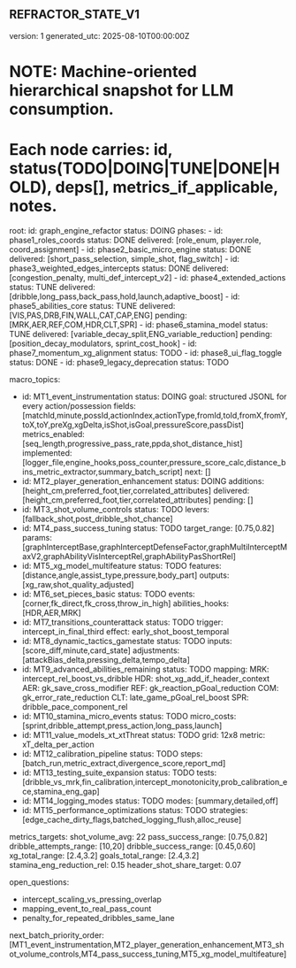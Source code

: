 ## REFRACTOR_STATE_V1
version: 1
generated_utc: 2025-08-10T00:00:00Z

# NOTE: Machine-oriented hierarchical snapshot for LLM consumption.
# Each node carries: id, status(TODO|DOING|TUNE|DONE|HOLD), deps[], metrics_if_applicable, notes.

root:
  id: graph_engine_refactor
  status: DOING
  phases:
    - id: phase1_roles_coords
      status: DONE
      delivered: [role_enum, player.role, coord_assignment]
    - id: phase2_basic_micro_engine
      status: DONE
      delivered: [short_pass_selection, simple_shot, flag_switch]
    - id: phase3_weighted_edges_intercepts
      status: DONE
      delivered: [congestion_penalty, multi_def_intercept_v2]
    - id: phase4_extended_actions
      status: TUNE
      delivered: [dribble,long_pass,back_pass,hold,launch,adaptive_boost]
    - id: phase5_abilities_core
      status: TUNE
      delivered: [VIS,PAS,DRB,FIN,WALL,CAT,CAP,ENG]
      pending: [MRK,AER,REF,COM,HDR,CLT,SPR]
    - id: phase6_stamina_model
      status: TUNE
      delivered: [variable_decay_split,ENG_variable_reduction]
      pending: [position_decay_modulators, sprint_cost_hook]
    - id: phase7_momentum_xg_alignment
      status: TODO
    - id: phase8_ui_flag_toggle
      status: DONE
    - id: phase9_legacy_deprecation
      status: TODO

macro_topics:
  - id: MT1_event_instrumentation
    status: DOING
    goal: structured JSONL for every action/possession
    fields: [matchId,minute,possId,actionIndex,actionType,fromId,toId,fromX,fromY,toX,toY,preXg,xgDelta,isShot,isGoal,pressureScore,passDist]
    metrics_enabled: [seq_length,progressive_pass_rate,ppda,shot_distance_hist]
    implemented: [logger_file,engine_hooks,poss_counter,pressure_score_calc,distance_bins_metric_extractor,summary_batch_script]
    next: []
  - id: MT2_player_generation_enhancement
  status: DOING
  additions: [height_cm,preferred_foot,tier,correlated_attributes]
  delivered: [height_cm,preferred_foot,tier,correlated_attributes]
  pending: []
  - id: MT3_shot_volume_controls
    status: TODO
    levers: [fallback_shot,post_dribble_shot_chance]
  - id: MT4_pass_success_tuning
    status: TODO
    target_range: [0.75,0.82]
    params: [graphInterceptBase,graphInterceptDefenseFactor,graphMultiInterceptMaxV2,graphAbilityVisInterceptRel,graphAbilityPasShortRel]
  - id: MT5_xg_model_multifeature
    status: TODO
    features: [distance,angle,assist_type,pressure,body_part]
    outputs: [xg_raw,shot_quality_adjusted]
  - id: MT6_set_pieces_basic
    status: TODO
    events: [corner,fk_direct,fk_cross,throw_in_high]
    abilities_hooks: [HDR,AER,MRK]
  - id: MT7_transitions_counterattack
    status: TODO
    trigger: intercept_in_final_third
    effect: early_shot_boost_temporal
  - id: MT8_dynamic_tactics_gamestate
    status: TODO
    inputs: [score_diff,minute,card_state]
    adjustments: [attackBias_delta,pressing_delta,tempo_delta]
  - id: MT9_advanced_abilities_remaining
    status: TODO
    mapping:
      MRK: intercept_rel_boost_vs_dribble
      HDR: shot_xg_add_if_header_context
      AER: gk_save_cross_modifier
      REF: gk_reaction_pGoal_reduction
      COM: gk_error_rate_reduction
      CLT: late_game_pGoal_rel_boost
      SPR: dribble_pace_component_rel
  - id: MT10_stamina_micro_events
    status: TODO
    micro_costs: [sprint,dribble_attempt,press_action,long_pass,launch]
  - id: MT11_value_models_xt_xtThreat
    status: TODO
    grid: 12x8
    metric: xT_delta_per_action
  - id: MT12_calibration_pipeline
    status: TODO
    steps: [batch_run,metric_extract,divergence_score,report_md]
  - id: MT13_testing_suite_expansion
    status: TODO
    tests: [dribble_vs_mrk,fin_calibration,intercept_monotonicity,prob_calibration_ece,stamina_eng_gap]
  - id: MT14_logging_modes
    status: TODO
    modes: [summary,detailed,off]
  - id: MT15_performance_optimizations
    status: TODO
    strategies: [edge_cache_dirty_flags,batched_logging_flush,alloc_reuse]

metrics_targets:
  shot_volume_avg: 22
  pass_success_range: [0.75,0.82]
  dribble_attempts_range: [10,20]
  dribble_success_range: [0.45,0.60]
  xg_total_range: [2.4,3.2]
  goals_total_range: [2.4,3.2]
  stamina_eng_reduction_rel: 0.15
  header_shot_share_target: 0.07

open_questions:
  - intercept_scaling_vs_pressing_overlap
  - mapping_event_to_real_pass_count
  - penalty_for_repeated_dribbles_same_lane

next_batch_priority_order: [MT1_event_instrumentation,MT2_player_generation_enhancement,MT3_shot_volume_controls,MT4_pass_success_tuning,MT5_xg_model_multifeature]
